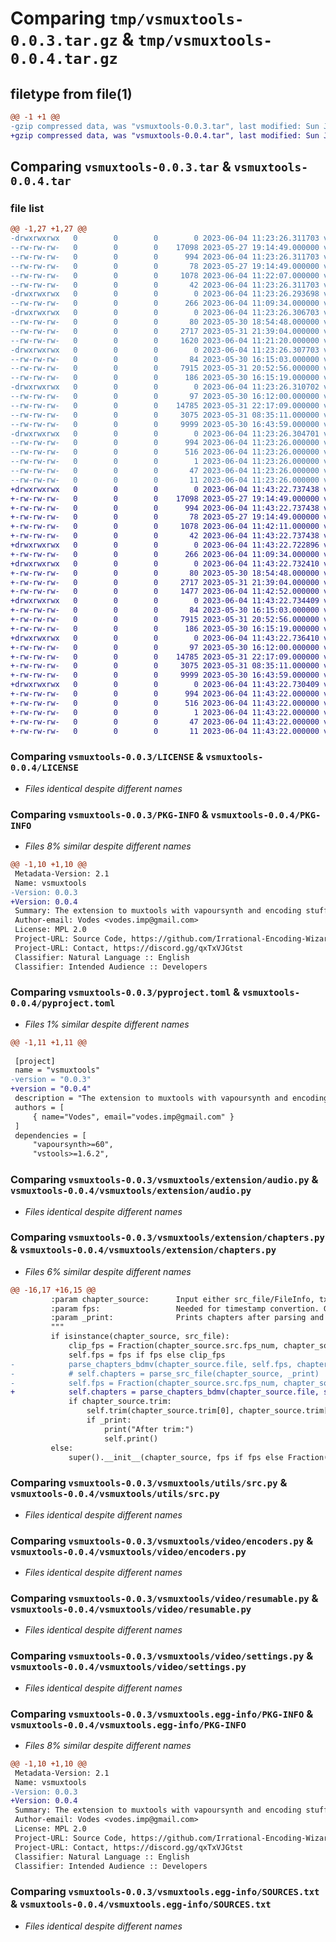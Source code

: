 # Comparing `tmp/vsmuxtools-0.0.3.tar.gz` & `tmp/vsmuxtools-0.0.4.tar.gz`

## filetype from file(1)

```diff
@@ -1 +1 @@
-gzip compressed data, was "vsmuxtools-0.0.3.tar", last modified: Sun Jun  4 11:23:26 2023, max compression
+gzip compressed data, was "vsmuxtools-0.0.4.tar", last modified: Sun Jun  4 11:43:22 2023, max compression
```

## Comparing `vsmuxtools-0.0.3.tar` & `vsmuxtools-0.0.4.tar`

### file list

```diff
@@ -1,27 +1,27 @@
-drwxrwxrwx   0        0        0        0 2023-06-04 11:23:26.311703 vsmuxtools-0.0.3/
--rw-rw-rw-   0        0        0    17098 2023-05-27 19:14:49.000000 vsmuxtools-0.0.3/LICENSE
--rw-rw-rw-   0        0        0      994 2023-06-04 11:23:26.311703 vsmuxtools-0.0.3/PKG-INFO
--rw-rw-rw-   0        0        0       78 2023-05-27 19:14:49.000000 vsmuxtools-0.0.3/README.md
--rw-rw-rw-   0        0        0     1078 2023-06-04 11:22:07.000000 vsmuxtools-0.0.3/pyproject.toml
--rw-rw-rw-   0        0        0       42 2023-06-04 11:23:26.311703 vsmuxtools-0.0.3/setup.cfg
-drwxrwxrwx   0        0        0        0 2023-06-04 11:23:26.293698 vsmuxtools-0.0.3/vsmuxtools/
--rw-rw-rw-   0        0        0      266 2023-06-04 11:09:34.000000 vsmuxtools-0.0.3/vsmuxtools/__init__.py
-drwxrwxrwx   0        0        0        0 2023-06-04 11:23:26.306703 vsmuxtools-0.0.3/vsmuxtools/extension/
--rw-rw-rw-   0        0        0       80 2023-05-30 18:54:48.000000 vsmuxtools-0.0.3/vsmuxtools/extension/__init__.py
--rw-rw-rw-   0        0        0     2717 2023-05-31 21:39:04.000000 vsmuxtools-0.0.3/vsmuxtools/extension/audio.py
--rw-rw-rw-   0        0        0     1620 2023-06-04 11:21:20.000000 vsmuxtools-0.0.3/vsmuxtools/extension/chapters.py
-drwxrwxrwx   0        0        0        0 2023-06-04 11:23:26.307703 vsmuxtools-0.0.3/vsmuxtools/utils/
--rw-rw-rw-   0        0        0       84 2023-05-30 16:15:03.000000 vsmuxtools-0.0.3/vsmuxtools/utils/__init__.py
--rw-rw-rw-   0        0        0     7915 2023-05-31 20:52:56.000000 vsmuxtools-0.0.3/vsmuxtools/utils/src.py
--rw-rw-rw-   0        0        0      186 2023-05-30 16:15:19.000000 vsmuxtools-0.0.3/vsmuxtools/utils/types.py
-drwxrwxrwx   0        0        0        0 2023-06-04 11:23:26.310702 vsmuxtools-0.0.3/vsmuxtools/video/
--rw-rw-rw-   0        0        0       97 2023-05-30 16:12:00.000000 vsmuxtools-0.0.3/vsmuxtools/video/__init__.py
--rw-rw-rw-   0        0        0    14785 2023-05-31 22:17:09.000000 vsmuxtools-0.0.3/vsmuxtools/video/encoders.py
--rw-rw-rw-   0        0        0     3075 2023-05-31 08:35:11.000000 vsmuxtools-0.0.3/vsmuxtools/video/resumable.py
--rw-rw-rw-   0        0        0     9999 2023-05-30 16:43:59.000000 vsmuxtools-0.0.3/vsmuxtools/video/settings.py
-drwxrwxrwx   0        0        0        0 2023-06-04 11:23:26.304701 vsmuxtools-0.0.3/vsmuxtools.egg-info/
--rw-rw-rw-   0        0        0      994 2023-06-04 11:23:26.000000 vsmuxtools-0.0.3/vsmuxtools.egg-info/PKG-INFO
--rw-rw-rw-   0        0        0      516 2023-06-04 11:23:26.000000 vsmuxtools-0.0.3/vsmuxtools.egg-info/SOURCES.txt
--rw-rw-rw-   0        0        0        1 2023-06-04 11:23:26.000000 vsmuxtools-0.0.3/vsmuxtools.egg-info/dependency_links.txt
--rw-rw-rw-   0        0        0       47 2023-06-04 11:23:26.000000 vsmuxtools-0.0.3/vsmuxtools.egg-info/requires.txt
--rw-rw-rw-   0        0        0       11 2023-06-04 11:23:26.000000 vsmuxtools-0.0.3/vsmuxtools.egg-info/top_level.txt
+drwxrwxrwx   0        0        0        0 2023-06-04 11:43:22.737438 vsmuxtools-0.0.4/
+-rw-rw-rw-   0        0        0    17098 2023-05-27 19:14:49.000000 vsmuxtools-0.0.4/LICENSE
+-rw-rw-rw-   0        0        0      994 2023-06-04 11:43:22.737438 vsmuxtools-0.0.4/PKG-INFO
+-rw-rw-rw-   0        0        0       78 2023-05-27 19:14:49.000000 vsmuxtools-0.0.4/README.md
+-rw-rw-rw-   0        0        0     1078 2023-06-04 11:42:11.000000 vsmuxtools-0.0.4/pyproject.toml
+-rw-rw-rw-   0        0        0       42 2023-06-04 11:43:22.737438 vsmuxtools-0.0.4/setup.cfg
+drwxrwxrwx   0        0        0        0 2023-06-04 11:43:22.722896 vsmuxtools-0.0.4/vsmuxtools/
+-rw-rw-rw-   0        0        0      266 2023-06-04 11:09:34.000000 vsmuxtools-0.0.4/vsmuxtools/__init__.py
+drwxrwxrwx   0        0        0        0 2023-06-04 11:43:22.732410 vsmuxtools-0.0.4/vsmuxtools/extension/
+-rw-rw-rw-   0        0        0       80 2023-05-30 18:54:48.000000 vsmuxtools-0.0.4/vsmuxtools/extension/__init__.py
+-rw-rw-rw-   0        0        0     2717 2023-05-31 21:39:04.000000 vsmuxtools-0.0.4/vsmuxtools/extension/audio.py
+-rw-rw-rw-   0        0        0     1477 2023-06-04 11:42:52.000000 vsmuxtools-0.0.4/vsmuxtools/extension/chapters.py
+drwxrwxrwx   0        0        0        0 2023-06-04 11:43:22.734409 vsmuxtools-0.0.4/vsmuxtools/utils/
+-rw-rw-rw-   0        0        0       84 2023-05-30 16:15:03.000000 vsmuxtools-0.0.4/vsmuxtools/utils/__init__.py
+-rw-rw-rw-   0        0        0     7915 2023-05-31 20:52:56.000000 vsmuxtools-0.0.4/vsmuxtools/utils/src.py
+-rw-rw-rw-   0        0        0      186 2023-05-30 16:15:19.000000 vsmuxtools-0.0.4/vsmuxtools/utils/types.py
+drwxrwxrwx   0        0        0        0 2023-06-04 11:43:22.736410 vsmuxtools-0.0.4/vsmuxtools/video/
+-rw-rw-rw-   0        0        0       97 2023-05-30 16:12:00.000000 vsmuxtools-0.0.4/vsmuxtools/video/__init__.py
+-rw-rw-rw-   0        0        0    14785 2023-05-31 22:17:09.000000 vsmuxtools-0.0.4/vsmuxtools/video/encoders.py
+-rw-rw-rw-   0        0        0     3075 2023-05-31 08:35:11.000000 vsmuxtools-0.0.4/vsmuxtools/video/resumable.py
+-rw-rw-rw-   0        0        0     9999 2023-05-30 16:43:59.000000 vsmuxtools-0.0.4/vsmuxtools/video/settings.py
+drwxrwxrwx   0        0        0        0 2023-06-04 11:43:22.730409 vsmuxtools-0.0.4/vsmuxtools.egg-info/
+-rw-rw-rw-   0        0        0      994 2023-06-04 11:43:22.000000 vsmuxtools-0.0.4/vsmuxtools.egg-info/PKG-INFO
+-rw-rw-rw-   0        0        0      516 2023-06-04 11:43:22.000000 vsmuxtools-0.0.4/vsmuxtools.egg-info/SOURCES.txt
+-rw-rw-rw-   0        0        0        1 2023-06-04 11:43:22.000000 vsmuxtools-0.0.4/vsmuxtools.egg-info/dependency_links.txt
+-rw-rw-rw-   0        0        0       47 2023-06-04 11:43:22.000000 vsmuxtools-0.0.4/vsmuxtools.egg-info/requires.txt
+-rw-rw-rw-   0        0        0       11 2023-06-04 11:43:22.000000 vsmuxtools-0.0.4/vsmuxtools.egg-info/top_level.txt
```

### Comparing `vsmuxtools-0.0.3/LICENSE` & `vsmuxtools-0.0.4/LICENSE`

 * *Files identical despite different names*

### Comparing `vsmuxtools-0.0.3/PKG-INFO` & `vsmuxtools-0.0.4/PKG-INFO`

 * *Files 8% similar despite different names*

```diff
@@ -1,10 +1,10 @@
 Metadata-Version: 2.1
 Name: vsmuxtools
-Version: 0.0.3
+Version: 0.0.4
 Summary: The extension to muxtools with vapoursynth and encoding stuff
 Author-email: Vodes <vodes.imp@gmail.com>
 License: MPL 2.0
 Project-URL: Source Code, https://github.com/Irrational-Encoding-Wizardry/vs-muxtools
 Project-URL: Contact, https://discord.gg/qxTxVJGtst
 Classifier: Natural Language :: English
 Classifier: Intended Audience :: Developers
```

### Comparing `vsmuxtools-0.0.3/pyproject.toml` & `vsmuxtools-0.0.4/pyproject.toml`

 * *Files 1% similar despite different names*

```diff
@@ -1,11 +1,11 @@
 
 [project]
 name = "vsmuxtools"
-version = "0.0.3"
+version = "0.0.4"
 description = "The extension to muxtools with vapoursynth and encoding stuff"
 authors = [
     { name="Vodes", email="vodes.imp@gmail.com" }
 ]
 dependencies = [
     "vapoursynth>=60",
     "vstools>=1.6.2",
```

### Comparing `vsmuxtools-0.0.3/vsmuxtools/extension/audio.py` & `vsmuxtools-0.0.4/vsmuxtools/extension/audio.py`

 * *Files identical despite different names*

### Comparing `vsmuxtools-0.0.3/vsmuxtools/extension/chapters.py` & `vsmuxtools-0.0.4/vsmuxtools/extension/chapters.py`

 * *Files 6% similar despite different names*

```diff
@@ -16,17 +16,15 @@
         :param chapter_source:      Input either src_file/FileInfo, txt with ogm chapters, xml or (a list of) self defined chapters.
         :param fps:                 Needed for timestamp convertion. Gets the fps from the clip if src_file and otherwise assumes 24000/1001.
         :param _print:              Prints chapters after parsing and after trimming.
         """
         if isinstance(chapter_source, src_file):
             clip_fps = Fraction(chapter_source.src.fps_num, chapter_source.src.fps_den)
             self.fps = fps if fps else clip_fps
-            parse_chapters_bdmv(chapter_source.file, self.fps, chapter_source.src.num_frames, _print)
-            # self.chapters = parse_src_file(chapter_source, _print)
-            self.fps = Fraction(chapter_source.src.fps_num, chapter_source.src.fps_den)
+            self.chapters = parse_chapters_bdmv(chapter_source.file, self.fps, chapter_source.src.num_frames, _print)
             if chapter_source.trim:
                 self.trim(chapter_source.trim[0], chapter_source.trim[1], chapter_source.src.num_frames)
                 if _print:
                     print("After trim:")
                     self.print()
         else:
             super().__init__(chapter_source, fps if fps else Fraction(24000, 1001), _print)
```

### Comparing `vsmuxtools-0.0.3/vsmuxtools/utils/src.py` & `vsmuxtools-0.0.4/vsmuxtools/utils/src.py`

 * *Files identical despite different names*

### Comparing `vsmuxtools-0.0.3/vsmuxtools/video/encoders.py` & `vsmuxtools-0.0.4/vsmuxtools/video/encoders.py`

 * *Files identical despite different names*

### Comparing `vsmuxtools-0.0.3/vsmuxtools/video/resumable.py` & `vsmuxtools-0.0.4/vsmuxtools/video/resumable.py`

 * *Files identical despite different names*

### Comparing `vsmuxtools-0.0.3/vsmuxtools/video/settings.py` & `vsmuxtools-0.0.4/vsmuxtools/video/settings.py`

 * *Files identical despite different names*

### Comparing `vsmuxtools-0.0.3/vsmuxtools.egg-info/PKG-INFO` & `vsmuxtools-0.0.4/vsmuxtools.egg-info/PKG-INFO`

 * *Files 8% similar despite different names*

```diff
@@ -1,10 +1,10 @@
 Metadata-Version: 2.1
 Name: vsmuxtools
-Version: 0.0.3
+Version: 0.0.4
 Summary: The extension to muxtools with vapoursynth and encoding stuff
 Author-email: Vodes <vodes.imp@gmail.com>
 License: MPL 2.0
 Project-URL: Source Code, https://github.com/Irrational-Encoding-Wizardry/vs-muxtools
 Project-URL: Contact, https://discord.gg/qxTxVJGtst
 Classifier: Natural Language :: English
 Classifier: Intended Audience :: Developers
```

### Comparing `vsmuxtools-0.0.3/vsmuxtools.egg-info/SOURCES.txt` & `vsmuxtools-0.0.4/vsmuxtools.egg-info/SOURCES.txt`

 * *Files identical despite different names*

